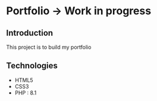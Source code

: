 # Portfolio -> Work in progress

## Introduction

This project is to build my portfolio

## Technologies

* HTML5
* CSS3
* PHP : 8.1
